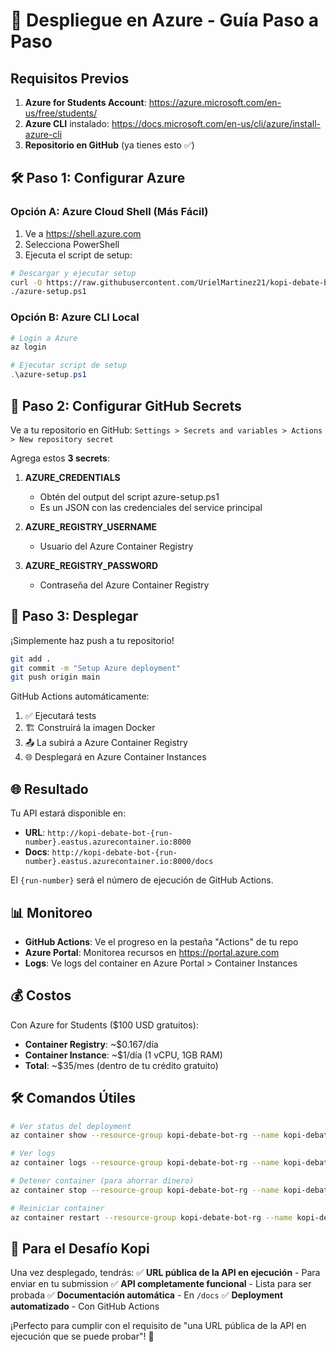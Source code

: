 # 🚀 Despliegue en Azure - Guía Paso a Paso

## Requisitos Previos

1. **Azure for Students Account**: https://azure.microsoft.com/en-us/free/students/
2. **Azure CLI** instalado: https://docs.microsoft.com/en-us/cli/azure/install-azure-cli
3. **Repositorio en GitHub** (ya tienes esto ✅)

## 🛠️ Paso 1: Configurar Azure

### Opción A: Azure Cloud Shell (Más Fácil)
1. Ve a https://shell.azure.com
2. Selecciona PowerShell
3. Ejecuta el script de setup:

```bash
# Descargar y ejecutar setup
curl -O https://raw.githubusercontent.com/UrielMartinez21/kopi-debate-bot/main/azure-setup.ps1
./azure-setup.ps1
```

### Opción B: Azure CLI Local
```powershell
# Login a Azure
az login

# Ejecutar script de setup
.\azure-setup.ps1
```

## 🔑 Paso 2: Configurar GitHub Secrets

Ve a tu repositorio en GitHub:
`Settings > Secrets and variables > Actions > New repository secret`

Agrega estos **3 secrets**:

1. **AZURE_CREDENTIALS**
   - Obtén del output del script azure-setup.ps1
   - Es un JSON con las credenciales del service principal

2. **AZURE_REGISTRY_USERNAME**
   - Usuario del Azure Container Registry

3. **AZURE_REGISTRY_PASSWORD**
   - Contraseña del Azure Container Registry

## 🚀 Paso 3: Desplegar

¡Simplemente haz push a tu repositorio!

```bash
git add .
git commit -m "Setup Azure deployment"
git push origin main
```

GitHub Actions automáticamente:
1. ✅ Ejecutará tests
2. 🏗️ Construirá la imagen Docker
3. 📤 La subirá a Azure Container Registry
4. 🌐 Desplegará en Azure Container Instances

## 🌐 Resultado

Tu API estará disponible en:
- **URL**: `http://kopi-debate-bot-{run-number}.eastus.azurecontainer.io:8000`
- **Docs**: `http://kopi-debate-bot-{run-number}.eastus.azurecontainer.io:8000/docs`

El `{run-number}` será el número de ejecución de GitHub Actions.

## 📊 Monitoreo

- **GitHub Actions**: Ve el progreso en la pestaña "Actions" de tu repo
- **Azure Portal**: Monitorea recursos en https://portal.azure.com
- **Logs**: Ve logs del container en Azure Portal > Container Instances

## 💰 Costos

Con Azure for Students ($100 USD gratuitos):
- **Container Registry**: ~$0.167/día
- **Container Instance**: ~$1/día (1 vCPU, 1GB RAM)
- **Total**: ~$35/mes (dentro de tu crédito gratuito)

## 🛠️ Comandos Útiles

```bash
# Ver status del deployment
az container show --resource-group kopi-debate-bot-rg --name kopi-debate-bot-ci

# Ver logs
az container logs --resource-group kopi-debate-bot-rg --name kopi-debate-bot-ci

# Detener container (para ahorrar dinero)
az container stop --resource-group kopi-debate-bot-rg --name kopi-debate-bot-ci

# Reiniciar container
az container restart --resource-group kopi-debate-bot-rg --name kopi-debate-bot-ci
```

## 🎯 Para el Desafío Kopi

Una vez desplegado, tendrás:
✅ **URL pública de la API en ejecución** - Para enviar en tu submission
✅ **API completamente funcional** - Lista para ser probada
✅ **Documentación automática** - En `/docs`
✅ **Deployment automatizado** - Con GitHub Actions

¡Perfecto para cumplir con el requisito de "una URL pública de la API en ejecución que se puede probar"! 🎉